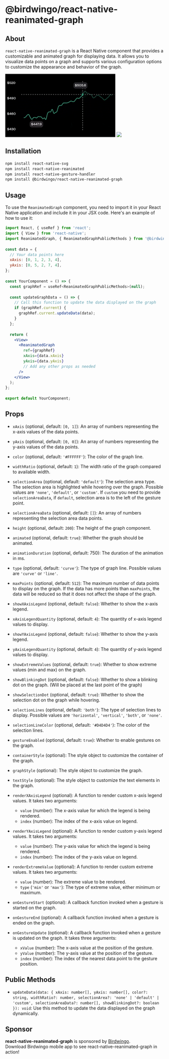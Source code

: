 # @birdwingo/react-native-reanimated-graph

## About

`react-native-reanimated-graph` is a React Native component that provides a customizable and animated graph for displaying data. It allows you to visualize data points on a graph and supports various configuration options to customize the appearance and behavior of the graph.

<img src="./src/assets/images/demo.gif" height="200">
<img src="./src/assets/images/demo2.gif" height="200">

## Installation

```bash
npm install react-native-svg
npm install react-native-reanimated
npm install react-native-gesture-handler
npm install @birdwingo/react-native-reanimated-graph
```

## Usage

To use the `ReanimatedGraph` component, you need to import it in your React Native application and include it in your JSX code. Here's an example of how to use it:

```jsx
import React, { useRef } from 'react';
import { View } from 'react-native';
import ReanimatedGraph, { ReanimatedGraphPublicMethods } from '@birdwingo/react-native-reanimated-graph';

const data = {
  // Your data points here
  xAxis: [0, 1, 2, 3, 4],
  yAxis: [0, 5, 2, 7, 4],
};

const YourComponent = () => {
  const graphRef = useRef<ReanimatedGraphPublicMethods>(null);

  const updateGraphData = () => {
    // Call this function to update the data displayed on the graph
    if (graphRef.current) {
      graphRef.current.updateData(data);
    }
  };

  return (
    <View>
      <ReanimatedGraph
        ref={graphRef}
        xAxis={data.xAxis}
        yAxis={data.yAxis}
        // Add any other props as needed
      />
    </View>
  );
};

export default YourComponent;
```

## Props

- `xAxis` (optional, default: `[0, 1]`): An array of numbers representing the x-axis values of the data points.

- `yAxis` (optional, default: `[0, 0]`): An array of numbers representing the y-axis values of the data points.

- `color` (optional, default: `'#FFFFFF'`): The color of the graph line.

- `widthRatio` (optional, default: `1`): The width ratio of the graph compared to available width.

- `selectionArea` (optional, default: `'default'`): The selection area type. The selection area is highlighted while hovering over the graph. Possible values are `'none'`, `'default'`, or `'custom'`. If `custom` you need to provide `selectionAreaData`, if `default`, selection area is to the left of the gesture point.

- `selectionAreaData` (optional, default: `[]`): An array of numbers representing the selection area data points.

- `height` (optional, default: `200`): The height of the graph component.

- `animated` (optional, default: `true`): Whether the graph should be animated.

- `animationDuration` (optional, default: 750): The duration of the animation in ms.

- `type` (optional, default: `'curve'`): The type of graph line. Possible values are `'curve'` or `'line'`.

- `maxPoints` (optional, default: `512`): The maximum number of data points to display on the graph. If the data has more points than `maxPoints`, the data will be reduced so that it does not affect the shape of the graph.

- `showXAxisLegend` (optional, default: `false`): Whether to show the x-axis legend.

- `xAxisLegendQuantity` (optional, default: `4`): The quantity of x-axis legend values to display.

- `showYAxisLegend` (optional, default: `false`): Whether to show the y-axis legend.

- `yAxisLegendQuantity` (optional, default: `4`): The quantity of y-axis legend values to display.

- `showExtremeValues` (optional, default: `true`): Whether to show extreme values (min and max) on the graph.

- `showBlinkingDot` (optional, default: `false`): Whether to show a blinking dot on the graph. (Will be placed at the last point of the graph)

- `showSelectionDot` (optional, default: `true`): Whether to show the selection dot on the graph while hovering.

- `selectionLines` (optional, default: `'both'`): The type of selection lines to display. Possible values are `'horizontal'`, `'vertical'`, `'both'`, or `'none'`.

- `selectionLineColor` (optional, default: `'#D4D4D4'`): The color of the selection lines.

- `gestureEnabled` (optional, default: `true`): Whether to enable gestures on the graph.

- `containerStyle` (optional): The style object to customize the container of the graph.

- `graphStyle` (optional): The style object to customize the graph.

- `textStyle` (optional): The style object to customize the text elements in the graph.

- `renderXAxisLegend` (optional): A function to render custom x-axis legend values. It takes two arguments:
  - `value` (number): The x-axis value for which the legend is being rendered.
  - `index` (number): The index of the x-axis value on legend.

- `renderYAxisLegend` (optional): A function to render custom y-axis legend values. It takes two arguments:
  - `value` (number): The y-axis value for which the legend is being rendered.
  - `index` (number): The index of the y-axis value on legend.

- `renderExtremeValue` (optional): A function to render custom extreme values. It takes two arguments:
  - `value` (number): The extreme value to be rendered.
  - `type` (`'min'` or `'max'`): The type of extreme value, either minimum or maximum.

- `onGestureStart` (optional): A callback function invoked when a gesture is started on the graph.

- `onGestureEnd` (optional): A callback function invoked when a gesture is ended on the graph.

- `onGestureUpdate` (optional): A callback function invoked when a gesture is updated on the graph. It takes three arguments:
  - `xValue` (number): The x-axis value at the position of the gesture.
  - `yValue` (number): The y-axis value at the position of the gesture.
  - `index` (number): The index of the nearest data point to the gesture position.

## Public Methods

- `updateData(data: { xAxis: number[], yAxis: number[], color?: string, widthRatio?: number, selectionArea?: 'none' | 'default' | 'custom', selectionAreaData?: number[], showBlinkingDot?: boolean }): void`: Use this method to update the data displayed on the graph dynamically.

## Sponsor

**react-native-reanimated-graph** is sponsored by [Birdwingo](https://www.birdwingo.com).\
Download Birdwingo mobile app to see react-native-reanimated-graph in action!